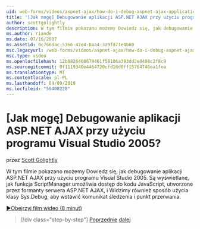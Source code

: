 ```yaml
---
uid: web-forms/videos/aspnet-ajax/how-do-i-debug-aspnet-ajax-applications-using-visual-studio-2005
title: '[Jak mogę] Debugowanie aplikacji ASP.NET AJAX przy użyciu programu Visual Studio 2005? | Microsoft Docs'
author: scottgolightly
description: W tym filmie pokazano możemy Dowiedz się, jak debugowanie aplikacji ASP.NET AJAX przy użyciu programu Visual Studio 2005. Firma Microsoft przedstawiono, jak funkcja ScriptManager umożliwia dostęp do JavaScript...
ms.author: riande
ms.date: 07/16/2007
ms.assetid: 0c766dac-5366-47e4-baa4-3a9fd71e4b80
msc.legacyurl: /web-forms/videos/aspnet-ajax/how-do-i-debug-aspnet-ajax-applications-using-visual-studio-2005
msc.type: video
ms.openlocfilehash: 12b0826408679461f58106a393dd2e0408c2f8c9
ms.sourcegitcommit: 0f1119340e4464720cfd16d0ff15764746ea1fea
ms.translationtype: MT
ms.contentlocale: pl-PL
ms.lasthandoff: 04/09/2019
ms.locfileid: "59408228"
---
```

# <a name="how-do-i-debug-aspnet-ajax-applications-using-visual-studio-2005"></a>[Jak mogę] Debugowanie aplikacji ASP.NET AJAX przy użyciu programu Visual Studio 2005?

przez [Scott Golightly](https://github.com/scottgolightly)

W tym filmie pokazano możemy Dowiedz się, jak debugowanie aplikacji ASP.NET AJAX przy użyciu programu Visual Studio 2005. Są wyświetlane, jak funkcja ScriptManager umożliwia dostęp do kodu JavaScript, utworzone przez formanty serwera ASP.NET AJAX, i Widzimy również sposób użycia klasy Sys.Debug, aby wstawić komunikat śledzenia i punkt przerwania.

[&#9654;Obejrzyj film wideo (8 minut)](https://channel9.msdn.com/Blogs/ASP-NET-Site-Videos/how-do-i-debug-aspnet-ajax-applications-using-visual-studio-2005)

> [!div class="step-by-step"]
> [Poprzednie](how-do-i-use-the-aspnet-ajax-profile-services.md)
> [dalej](how-do-i-build-a-custom-aspnet-ajax-server-control.md)
